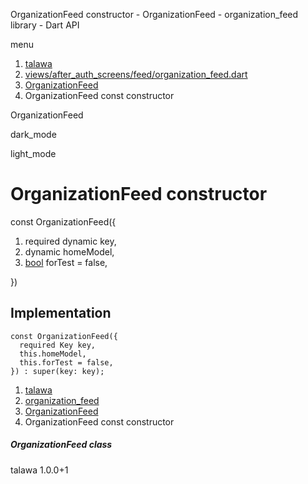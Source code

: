




OrganizationFeed constructor - OrganizationFeed - organization\_feed library - Dart API







menu

1. [talawa](../../index.html)
2. [views/after\_auth\_screens/feed/organization\_feed.dart](../../file-___home_harshil_Desktop_open-source_palisadoes_talawa_lib_views_after_auth_screens_feed_organization_feed/)
3. [OrganizationFeed](../../file-___home_harshil_Desktop_open-source_palisadoes_talawa_lib_views_after_auth_screens_feed_organization_feed/OrganizationFeed-class.html)
4. OrganizationFeed const constructor

OrganizationFeed


dark\_mode

light\_mode




# OrganizationFeed constructor


const
OrganizationFeed({

1. required dynamic key,
2. dynamic homeModel,
3. [bool](https://api.flutter.dev/flutter/dart-core/bool-class.html) forTest = false,

})

## Implementation

```
const OrganizationFeed({
  required Key key,
  this.homeModel,
  this.forTest = false,
}) : super(key: key);
```

 


1. [talawa](../../index.html)
2. [organization\_feed](../../file-___home_harshil_Desktop_open-source_palisadoes_talawa_lib_views_after_auth_screens_feed_organization_feed/)
3. [OrganizationFeed](../../file-___home_harshil_Desktop_open-source_palisadoes_talawa_lib_views_after_auth_screens_feed_organization_feed/OrganizationFeed-class.html)
4. OrganizationFeed const constructor

##### OrganizationFeed class





talawa
1.0.0+1






